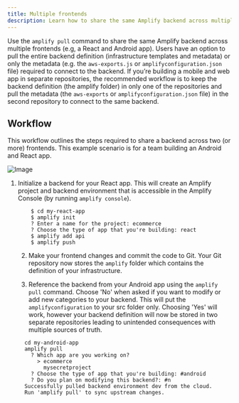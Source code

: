 ```yaml
---
title: Multiple frontends
description: Learn how to share the same Amplify backend across multiple frontends (e.g, a React and Android app).
---
```


Use the `amplify pull` command to share the same Amplify backend across multiple frontends (e.g, a React and Android app). Users have an option to pull the entire backend definition (infrastructure templates and metadata) or only the metadata (e.g. the `aws-exports.js` or `amplifyconfiguration.json` file) required to connect to the backend. If you’re building a mobile and web app in separate repositories, the recommended workflow is to keep the backend definition (the amplify folder) in only one of the repositories and pull the metadata (the `aws-exports` or `amplifyconfiguration.json` file) in the second repository to connect to the same backend.

## Workflow

This workflow outlines the steps required to share a backend across two (or more) frontends. This example scenario is for a team building an Android and React app.

![Image](~/images/multiple-frontends.png)

1. Initialize a backend for your React app. This will create an Amplify project and backend environment that is accessible in the Amplify Console (by running `amplify console`). 

	```console
	    $ cd my-react-app
	    $ amplify init
		? Enter a name for the project: ecommerce
		? Choose the type of app that you're building: react
	    $ amplify add api
	    $ amplify push
	```
	2. Make your frontend changes and commit the code to Git. Your Git repository now stores the `amplify` folder which contains the definition of your infrastructure.

	3. Reference the backend from your Android app using the `amplify pull` command. Choose 'No' when asked if you want to modify or add new categories to your backend. This will put the `amplifyconfiguration` to your src folder only. Choosing 'Yes' will work, however your backend definition will now be stored in two separate repositories leading to unintended consequences with multiple sources of truth. 

	```console
	  cd my-android-app
	  amplify pull
		? Which app are you working on?
		  > ecommerce
		    mysecretproject
		? Choose the type of app that you're building: #android
		? Do you plan on modifying this backend?: #n
	  Successfully pulled backend environment dev from the cloud.
	  Run 'amplify pull' to sync upstream changes.
	```
